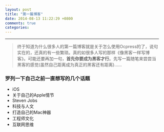 ```yaml
---
layout: post
title: "第一篇博客"
date: 2014-08-13 11:22:29 +0800
comments: true
categories: 
---
```


- - - - - 

> 终于知道为什么很多人的第一篇博客就是关于怎么使用Ocpress的了，说句实在的，还真的有一些繁琐。真的如很多人写的那样《像黑客一样写博客》。可能还要再加一句，**首先你要成为黑客才行**。先写一篇随笔来尝尝当黑客的感觉(虽然自己距离成为真正的黑客还有距离)……


### 罗列一下自己之前一直想写的几个话题

- iOS
- 关于自己的Apple情节
- Steven Jobs 
- 科技与人文
- 打造自己的Mac神器
- 工程师文化
- 互联网思维 